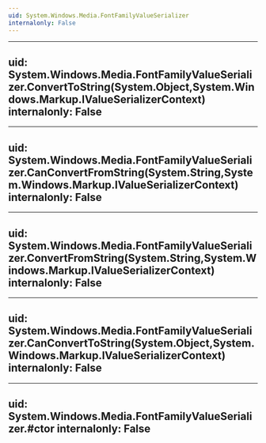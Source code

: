 ```yaml
---
uid: System.Windows.Media.FontFamilyValueSerializer
internalonly: False
---
```


---
uid: System.Windows.Media.FontFamilyValueSerializer.ConvertToString(System.Object,System.Windows.Markup.IValueSerializerContext)
internalonly: False
---

---
uid: System.Windows.Media.FontFamilyValueSerializer.CanConvertFromString(System.String,System.Windows.Markup.IValueSerializerContext)
internalonly: False
---

---
uid: System.Windows.Media.FontFamilyValueSerializer.ConvertFromString(System.String,System.Windows.Markup.IValueSerializerContext)
internalonly: False
---

---
uid: System.Windows.Media.FontFamilyValueSerializer.CanConvertToString(System.Object,System.Windows.Markup.IValueSerializerContext)
internalonly: False
---

---
uid: System.Windows.Media.FontFamilyValueSerializer.#ctor
internalonly: False
---
